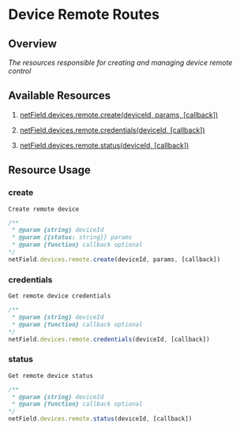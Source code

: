 # Device Remote Routes

## Overview
*The resources responsible for creating and managing device remote control*

## Available Resources

1. [netField.devices.remote.create(deviceId, params, [callback])](#create)

2. [netField.devices.remote.credentials(deviceId, [callback])](#credentials)

3. [netField.devices.remote.status(deviceId, [callback])](#status)

## Resource Usage

### create

    Create remote device

```javascript
/**
 * @param {string} deviceId
 * @param {{status: string}} params
 * @param {function} callback optional
*/
netField.devices.remote.create(deviceId, params, [callback])
```

### credentials

    Get remote device credentials

```javascript
/**
 * @param {string} deviceId
 * @param {function} callback optional
*/
netField.devices.remote.credentials(deviceId, [callback])
```

### status

    Get remote device status

```javascript
/**
 * @param {string} deviceId
 * @param {function} callback optional
*/
netField.devices.remote.status(deviceId, [callback])
```
